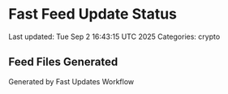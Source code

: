 # Fast Feed Update Status
Last updated: Tue Sep  2 16:43:15 UTC 2025
Categories: crypto

## Feed Files Generated

Generated by Fast Updates Workflow
